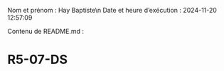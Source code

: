 Nom et prénom : Hay Baptiste\n
Date et heure d’exécution : 2024-11-20 12:57:09

Contenu de README.md :
# R5-07-DS